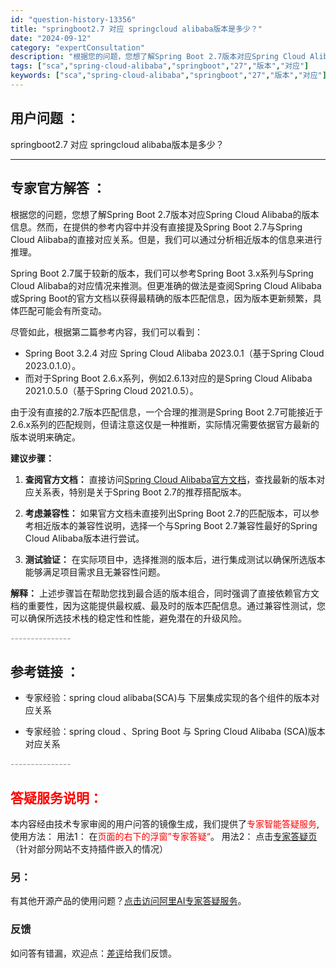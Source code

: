 ```yaml
---
id: "question-history-13356"
title: "springboot2.7 对应 springcloud alibaba版本是多少？"
date: "2024-09-12"
category: "expertConsultation"
description: "根据您的问题，您想了解Spring Boot 2.7版本对应Spring Cloud Alibaba的版本信息。然而，在提供的参考内容中并没有直接提及Spring Boot 2.7与Spring Cloud Alibaba的直接对应关系。但是，我们可以通过分析相近版本的信息来进行推理。Spring "
tags: ["sca","spring-cloud-alibaba","springboot","27","版本","对应"]
keywords: ["sca","spring-cloud-alibaba","springboot","27","版本","对应"]
---
```


## 用户问题 ： 
 springboot2.7 对应 springcloud alibaba版本是多少？  

---------------
## 专家官方解答 ：

根据您的问题，您想了解Spring Boot 2.7版本对应Spring Cloud Alibaba的版本信息。然而，在提供的参考内容中并没有直接提及Spring Boot 2.7与Spring Cloud Alibaba的直接对应关系。但是，我们可以通过分析相近版本的信息来进行推理。

Spring Boot 2.7属于较新的版本，我们可以参考Spring Boot 3.x系列与Spring Cloud Alibaba的对应情况来推测。但更准确的做法是查阅Spring Cloud Alibaba或Spring Boot的官方文档以获得最精确的版本匹配信息，因为版本更新频繁，具体匹配可能会有所变动。

尽管如此，根据第二篇参考内容，我们可以看到：

- Spring Boot 3.2.4 对应 Spring Cloud Alibaba 2023.0.1（基于Spring Cloud 2023.0.1.0）。
- 而对于Spring Boot 2.6.x系列，例如2.6.13对应的是Spring Cloud Alibaba 2021.0.5.0（基于Spring Cloud 2021.0.5）。

由于没有直接的2.7版本匹配信息，一个合理的推测是Spring Boot 2.7可能接近于2.6.x系列的匹配规则，但请注意这仅是一种推断，实际情况需要依据官方最新的版本说明来确定。

**建议步骤：**

1. **查阅官方文档：** 直接访问[Spring Cloud Alibaba官方文档](https://sca.aliyun.com/docs/2023/overview/version-explain/)，查找最新的版本对应关系表，特别是关于Spring Boot 2.7的推荐搭配版本。

2. **考虑兼容性：** 如果官方文档未直接列出Spring Boot 2.7的匹配版本，可以参考相近版本的兼容性说明，选择一个与Spring Boot 2.7兼容性最好的Spring Cloud Alibaba版本进行尝试。

3. **测试验证：** 在实际项目中，选择推测的版本后，进行集成测试以确保所选版本能够满足项目需求且无兼容性问题。

**解释：**
上述步骤旨在帮助您找到最合适的版本组合，同时强调了直接依赖官方文档的重要性，因为这能提供最权威、最及时的版本匹配信息。通过兼容性测试，您可以确保所选技术栈的稳定性和性能，避免潜在的升级风险。


<font color="#949494">---------------</font> 


## 参考链接 ：

* 专家经验：spring cloud alibaba(SCA)与 下层集成实现的各个组件的版本对应关系 
 
 * 专家经验：spring cloud 、Spring Boot 与 Spring Cloud Alibaba (SCA)版本对应关系 


 <font color="#949494">---------------</font> 
 


## <font color="#FF0000">答疑服务说明：</font> 

本内容经由技术专家审阅的用户问答的镜像生成，我们提供了<font color="#FF0000">专家智能答疑服务</font>,使用方法：
用法1： 在<font color="#FF0000">页面的右下的浮窗”专家答疑“</font>。
用法2： 点击[专家答疑页](https://answer.opensource.alibaba.com/docs/intro)（针对部分网站不支持插件嵌入的情况）
### 另：


有其他开源产品的使用问题？[点击访问阿里AI专家答疑服务](https://answer.opensource.alibaba.com/docs/intro)。
### 反馈
如问答有错漏，欢迎点：[差评](https://ai.nacos.io/user/feedbackByEnhancerGradePOJOID?enhancerGradePOJOId=17085)给我们反馈。
